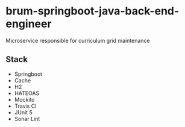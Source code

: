 # brum-springboot-java-back-end-engineer
Microservice responsible for curriculum grid maintenance

## Stack
- Springboot
- Cache
- H2
- HATEOAS
- Mockito
- Travis CI
- JUnit 5
- Sonar Lint

